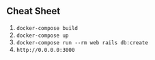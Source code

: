 ## Cheat Sheet

1. `docker-compose build`
2. `docker-compose up`
3. `docker-compose run --rm web rails db:create`
4. `http://0.0.0.0:3000`
